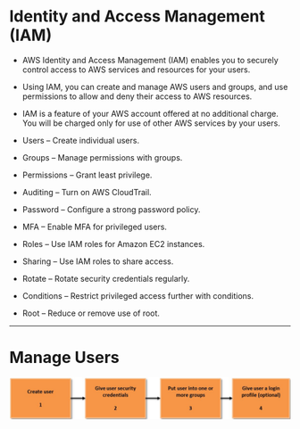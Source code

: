 # Identity and Access Management (IAM)

- AWS Identity and Access Management (IAM) enables you to securely control access to AWS services and resources for your users.
- Using IAM, you can create and manage AWS users and groups, and use permissions to allow and deny their access to AWS resources. 
- IAM is a feature of your AWS account offered at no additional charge. You will be charged only for use of other AWS services by your users.

- Users – Create individual users.
- Groups – Manage permissions with groups.
- Permissions – Grant least privilege.
- Auditing – Turn on AWS CloudTrail.
- Password – Configure a strong password policy.
- MFA – Enable MFA for privileged users.
- Roles – Use IAM roles for Amazon EC2 instances.
- Sharing – Use IAM roles to share access.
- Rotate – Rotate security credentials regularly.
- Conditions – Restrict privileged access further with conditions.
- Root – Reduce or remove use of root.

---

# Manage Users

![IAMUser01.JPG](images/IAMUser01.JPG)
